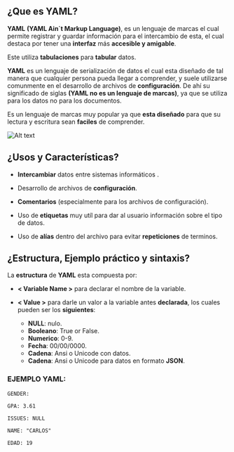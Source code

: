## ¿Que es YAML?

**YAML** **(YAML Ain´t Markup Language)**, es un lenguaje de marcas el cual permite registrar 
y guardar información para el intercambio de esta, el cual destaca por tener una **interfaz** más
**accesible y amigable**.

Este utiliza **tabulaciones** para **tabular** datos.

**YAML** es un lenguaje de serialización de datos el cual esta diseñado de tal manera que cualquier persona
pueda llegar a comprender, y suele utilizarse comunmente en el desarrollo de archivos de **configuración**.
De ahí su significado de siglas **(YAML no es un lenguaje de marcas)**, ya que se utiliza para los datos
no para los documentos.

Es un lenguaje de marcas muy popular ya que **esta diseñado** para que su lectura y escritura sean **faciles**
de comprender.

![Alt text](image-5.png)

## ¿Usos y Características?

+ **Intercambiar** datos entre sistemas informáticos .

+ Desarrollo de archivos de **configuración**.

+ **Comentarios** (especialmente para los archivos de configuración).

+ Uso de **etiquetas** muy utíl para dar al usuario información sobre el tipo de datos.

+ Uso de **alías** dentro del archivo para evitar **repeticiones** de terminos.

## ¿Estructura, Ejemplo práctico y sintaxis?

La **estructura** de **YAML** esta compuesta por:

+ **< Variable Name >** para declarar el nombre de la variable.  

+ **< Value >** para darle un valor a la variable antes **declarada**,
los cuales pueden ser los **siguientes**:

    + **NULL**: nulo.
    + **Booleano**: True or False.
    + **Numerico**: 0-9.
    + **Fecha**: 00/00/0000.
    + **Cadena**: Ansi o Unicode con datos.
    + **Cadena**: Ansi o Unicode para datos en formato **JSON**.

### EJEMPLO YAML: 
```
GENDER:

GPA: 3.61

ISSUES: NULL

NAME: "CARLOS"

EDAD: 19
```
